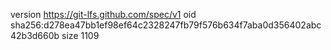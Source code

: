 version https://git-lfs.github.com/spec/v1
oid sha256:d278ea47bb1ef98ef64c2328247fb79f576b634f7aba0d356402abc42b3d660b
size 1109

